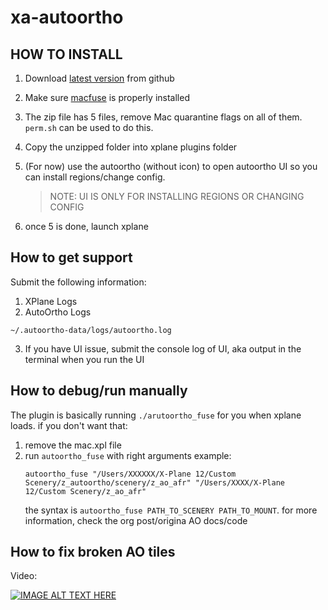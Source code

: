 # xa-autoortho


## HOW TO INSTALL

1. Download [latest version](https://github.com/xairline/xa-autoortho/releases/latest) from github
2. Make sure [macfuse](https://osxfuse.github.io/) is properly installed
3. The zip file has 5 files, remove Mac quarantine flags on all of them. ``perm.sh`` can be used to do this.
4. Copy the unzipped folder into xplane plugins folder
5. (For now) use the autoortho (without icon) to open autoortho UI so you can install regions/change config. 

    > NOTE: UI IS ONLY FOR INSTALLING REGIONS OR CHANGING CONFIG
6. once 5 is done, launch xplane

## How to get support
Submit the following information:

1. XPlane Logs
2. AutoOrtho Logs
```shell
~/.autoortho-data/logs/autoortho.log
```
3. If you have UI issue, submit the console log of UI, aka output in the terminal when you run the UI

## How to debug/run manually
The plugin is basically running `./arutoortho_fuse` for you when xplane loads. if you don't want that:
1. remove the mac.xpl file
2. run `autoortho_fuse` with right arguments
   example:
   ```
   autoortho_fuse "/Users/XXXXXX/X-Plane 12/Custom Scenery/z_autoortho/scenery/z_ao_afr" "/Users/XXXX/X-Plane 12/Custom Scenery/z_ao_afr"
   ```
   the syntax is `autoortho_fuse PATH_TO_SCENERY PATH_TO_MOUNT`. for more information, check the org post/origina AO docs/code

## How to fix broken AO tiles

Video:

[![IMAGE ALT TEXT HERE](https://img.youtube.com/vi/f3gU3oHv4BA/0.jpg)](https://www.youtube.com/watch?v=f3gU3oHv4BA)

